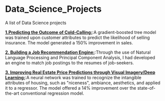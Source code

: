 # Data_Science_Projects
A list of Data Science projects

[**1.Predicting the Outcome of Cold-Calling:**](https://github.com/nneal1213/Data_Science_Projects/tree/master/01_Cold_Calling):A gradient-boosted tree model was trained upon customer attributes to predict the likelihood of selling insurance.  The model generated a 150% improvement in sales.  

[**2. Building a Job Recommendation Engine:**](https://github.com/nneal1213/Data_Science_Projects/tree/master/02_Job_Recommendation_Engine):Through the use of Natural Language Processing and Principal Component Analysis, I had developed an engine to match job postings to the resumes of job-seekers. 
 


[**3. Improving Real Estate Price Predictions through Visual Imagery/Deep Learning:**](https//github.com/nneal1213/Data_Science_Projects/tree/master/03_Price_Prediction_Deep_Learning):A neural network was trained to recognize the intangible attributes of housing, such as "niceness", ambiance, aesthetics, and applied it to a regressor.  The model offered a 14% improvement over the state-of-the-art conventional regression model.  



